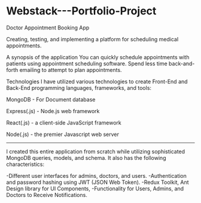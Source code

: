 # Webstack---Portfolio-Project
Doctor Appointment Booking App


Creating, testing, and implementing a platform for scheduling medical appointments.


A synopsis of the application
You can quickly schedule appointments with patients using appointment scheduling software. Spend less time back-and-forth emailing to attempt to plan appointments.

Technologies
I have utilized various technologies to create Front-End and Back-End programming languages, frameworks, and tools:


MongoDB - For Document database

Express(.js) - Node.js web framework

React(.js) - a client-side JavaScript framework

Node(.js) - the premier Javascript web server
_______________________________________

I created this entire application from scratch while utilizing sophisticated MongoDB queries, models, and schema. It also has the following characteristics:

-Different user interfaces for admins, doctors, and users.
-Authentication and password hashing using JWT (JSON Web Token).
-Redux Toolkit, Ant Design library for UI Components,
-Functionality for Users, Admins, and Doctors to Receive Notifications.
